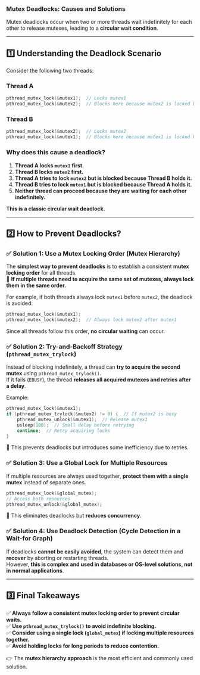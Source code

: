 ### **Mutex Deadlocks: Causes and Solutions**  

Mutex deadlocks occur when two or more threads wait indefinitely for each other to release mutexes, leading to a **circular wait condition**.  

---

## **1️⃣ Understanding the Deadlock Scenario**  
Consider the following two threads:  

### **Thread A**
```c
pthread_mutex_lock(&mutex1);  // Locks mutex1
pthread_mutex_lock(&mutex2);  // Blocks here because mutex2 is locked by Thread B
```
### **Thread B**
```c
pthread_mutex_lock(&mutex2);  // Locks mutex2
pthread_mutex_lock(&mutex1);  // Blocks here because mutex1 is locked by Thread A
```
### **Why does this cause a deadlock?**  
1. **Thread A locks `mutex1` first.**  
2. **Thread B locks `mutex2` first.**  
3. **Thread A tries to lock `mutex2` but is blocked because Thread B holds it.**  
4. **Thread B tries to lock `mutex1` but is blocked because Thread A holds it.**  
5. **Neither thread can proceed because they are waiting for each other indefinitely.**  

**This is a classic circular wait deadlock.**

---

## **2️⃣ How to Prevent Deadlocks?**

### ✅ **Solution 1: Use a Mutex Locking Order (Mutex Hierarchy)**
The **simplest way to prevent deadlocks** is to establish a consistent **mutex locking order** for all threads.  
🔹 **If multiple threads need to acquire the same set of mutexes, always lock them in the same order.**  

For example, if both threads always lock `mutex1` before `mutex2`, the deadlock is avoided:
```c
pthread_mutex_lock(&mutex1);
pthread_mutex_lock(&mutex2);  // Always lock mutex2 after mutex1
```
Since all threads follow this order, **no circular waiting** can occur.

### ✅ **Solution 2: Try-and-Backoff Strategy (`pthread_mutex_trylock`)**
Instead of blocking indefinitely, a thread can **try to acquire the second mutex** using `pthread_mutex_trylock()`.  
If it fails (`EBUSY`), the thread **releases all acquired mutexes and retries after a delay**.  

Example:
```c
pthread_mutex_lock(&mutex1);
if (pthread_mutex_trylock(&mutex2) != 0) {  // If mutex2 is busy
    pthread_mutex_unlock(&mutex1);  // Release mutex1
    usleep(100);  // Small delay before retrying
    continue;  // Retry acquiring locks
}
```
🔹 This prevents deadlocks but introduces some inefficiency due to retries.

### ✅ **Solution 3: Use a Global Lock for Multiple Resources**  
If multiple resources are always used together, **protect them with a single mutex** instead of separate ones.  
```c
pthread_mutex_lock(&global_mutex);  
// Access both resources  
pthread_mutex_unlock(&global_mutex);
```
🔹 This eliminates deadlocks but **reduces concurrency**.

### ✅ **Solution 4: Use Deadlock Detection (Cycle Detection in a Wait-for Graph)**
If deadlocks **cannot be easily avoided**, the system can detect them and **recover** by aborting or restarting threads.  
However, **this is complex and used in databases or OS-level solutions, not in normal applications**.

---

## **3️⃣ Final Takeaways**
✅ **Always follow a consistent mutex locking order to prevent circular waits.**  
✅ **Use `pthread_mutex_trylock()` to avoid indefinite blocking.**  
✅ **Consider using a single lock (`global_mutex`) if locking multiple resources together.**  
✅ **Avoid holding locks for long periods to reduce contention.**  

👉 The **mutex hierarchy approach** is the most efficient and commonly used solution.